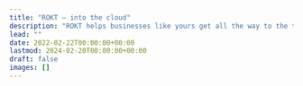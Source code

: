 ```yaml
---
title: "ROKT — into the cloud"
description: "ROKT helps businesses like yours get all the way to the top. More specifically: Into the cloud. With advice at eye-level and technological solutions that unlock untapped potential"
lead: ""
date: 2022-02-22T00:00:00+00:00
lastmod: 2024-02-20T00:00:00+00:00
draft: false
images: []
---
```

